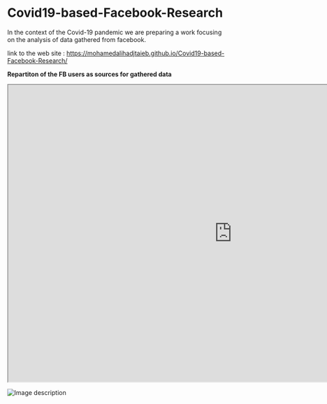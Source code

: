 # Covid19-based-Facebook-Research
In the context of the Covid-19 pandemic we are preparing a work focusing on the analysis  of data gathered from facebook.

link to the web site :  https://mohamedalihadjtaieb.github.io/Covid19-based-Facebook-Research/

<b>Repartiton of the FB users as sources for gathered data</b>

<iframe src="https://www.google.com/maps/d/u/0/embed?mid=1yioy-DZ-7ZX6kMLHMMKJpcHYlhLqbnZQ" width="1024" height="680"></iframe>

![Image description](https://drive.google.com/file/d/1FjdTzGulDWD1S0bGa3WmHcCJwdhdxD9g/view)

